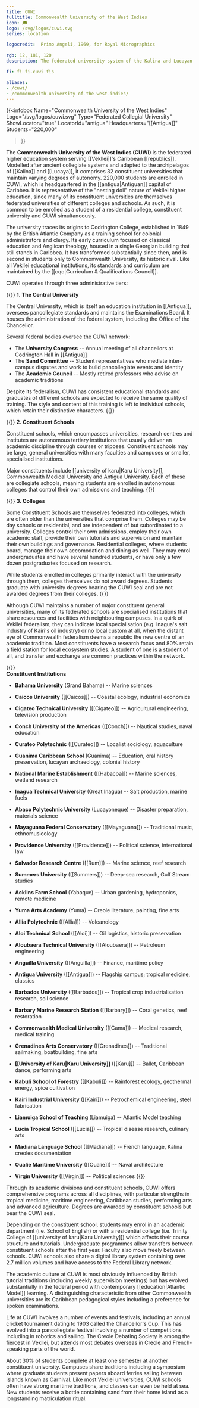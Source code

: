 ```yaml
---
title: CUWI
fulltitle: Commonwealth University of the West Indies  
icon: 🎓  
logo: /svg/logos/cuwi.svg  
series: location

logocredit:  Primo Angeli, 1969, for Royal Micrographics

rgb: 12, 181, 120
description: The federated university system of the Kalina and Lucayan Commonwealths in Vekllei.  

fi: fi fi-cuwi fis

aliases:
- /cuwi/
- /commonwealth-university-of-the-west-indies/
---
```

{{<infobox
	 Name="Commonwealth University of the West Indies"
	 Logo="/svg/logos/cuwi.svg"
	 Type="Federated Collegial University"
	 ShowLocator="true"
	 LocatorId="antigua"
	 Headquarters="[[Antigua]]"
     Students="220,000"
 >}}

The <span class="fi fi-cuwi fis"></span> **Commonwealth University of the West Indies (CUWI)** is the federated higher education system serving [[Vekllei]]'s Caribbean [[republics]]. Modelled after ancient collegiate systems and adapted to the archipelagos of [[Kalina]] and [[Lucaya]], it comprises 32 constituent universities that maintain varying degrees of autonomy. 220,000 students are enrolled in CUWI, which is headquartered in the [[antigua|Antiguan]] capital of Caribbea. It is representative of the "nesting doll" nature of Vekllei higher education, since many of its constituent universities are themselves federated universities of different colleges and schools. As such, it is common to be enrolled as a student of a residential college, constituent university and CUWI simultaneously.

The university traces its origins to Codrington College, established in 1849 by the British Atlantic Company as a training school for colonial administrators and clergy. Its early curriculum focused on classical education and Anglican theology, housed in a single Georgian building that still stands in Caribbea. It has transformed substantially since then, and is second in students only to Commonwealth University, its historic rival. Like all Vekllei educational institutions, its standards and curriculum are maintained by the [[cqc|Curriculum & Qualifications Council]].

CUWI operates through three administrative tiers:  

{{<note>}}
**1. The Central University**

The Central University, which is itself an education institution in [[Antigua]], oversees pancollegiate standards and maintains the Examinations Board. It houses the administration of the federal system, including the Office of the Chancellor.

Several federal bodies oversee the CUWI network:

* The **University Congress** -- Annual meeting of all chancellors at Codrington Hall in [[Antigua]]  
* The **Sand Committee** -- Student representatives who mediate inter-campus disputes and work to build pancollegiate events and identity
* The **Academic Council** -- Mostly retired professors who advise on academic traditions

Despite its federalism, CUWI has consistent educational standards and graduates of different schools are expected to receive the same quality of training. The style and content of this training is left to individual schools, which retain their distinctive characters.
{{</note>}}

{{<note>}}
**2. Constituent Schools**

Constituent schools, which encompasses universities, research centres and institutes are autonomous tertiary institutions that usually deliver an academic discipline through courses or triposes. Constituent schools may be large, general universities with many faculties and campuses or smaller, specialised institutions.

Major constituents include [[university of karu|Karu University]], Commonwealth Medical University and Antigua University. Each of these are collegiate schools, meaning students are enrolled in autonomous colleges that control their own admissions and teaching.
{{</note>}}

{{<note>}}
**3. Colleges**

Some Constituent Schools are themselves federated into colleges, which are often older than the universities that comprise them. Colleges may be day schools or residential, and are independent of but subordinated to a university. Colleges control their own admissions, employ their own academic staff, provide their own tutorials and supervision and maintain their own buildings and governance. Residential colleges, where students board, manage their own accomodation and dining as well. They may enrol undergraduates and have several hundred students, or have only a few dozen postgraduates focused on research.

While students enrolled in colleges primarily interact with the university through them, colleges themselves do not award degrees. Students graduate with university degrees bearing the CUWI seal and are not awarded degrees from their colleges.
{{</note>}}

Although CUWI maintains a number of major constituent general universities, many of its federated schools are specialised institutions that share resources and facilities with neighbouring campuses. In a quirk of Vekllei federalism, they can indicate local specialisation (e.g. Inagua's salt industry of Kairi's oil industry) or no local custom at all, when the distant eye of Commonwealth federalism deems a republic the new centre of an academic tradition. Most constituents have a research focus and 80% retain a field station for local ecosystem studies. A student of one is a student of all, and transfer and exchange are common practices within the network.

{{<note column>}}  
**Constituent Institutions**  

* **Bahama University** (Grand Bahama) -- Marine sciences
* **Caicos University** ([[Caicos]]) -- Coastal ecology, industrial economics
* **Cigateo Technical University** ([[Cigateo]]) -- Agricultural engineering, television production
* **Conch University of the Americas** ([[Conch]]) -- Nautical studies, naval education
* **Curateo Polytechnic** ([[Curateo]]) -- Localist sociology, aquaculture  
* **Guanima Caribbean School** (Guanima) -- Education, oral history preservation, lucayan archaeology, colonial history  
* **National Marine Establishment** ([[Habacoa]]) -- Marine sciences, wetland research
* **Inagua Technical University** (Great Inagua) -- Salt production, marine fuels
* **Abaco Polytechnic University** (Lucayoneque) -- Disaster preparation, materials science
* **Mayaguana Federal Conservatory** ([[Mayaguana]]) -- Traditional music, ethnomusicology  
* **Providence University** ([[Providence]]) -- Political science, international law
* **Salvador Research Centre** ([[Rum]]) -- Marine science, reef research
* **Summers University** ([[Summers]]) -- Deep-sea research, Gulf Stream studies  
* **Acklins Farm School** (Yabaque) -- Urban gardening, hydroponics, remote medicine  
* **Yuma Arts Academy** (Yuma) -- Creole literature, painting, fine arts

* **Allia Polytechnic** ([[Allia]]) -- Volcanology
* **Aloi Technical School** ([[Aloi]]) -- Oil logistics, historic preservation  
* **Aloubaera Technical University** ([[Aloubaera]]) -- Petroleum engineering  
* **Anguilla University** ([[Anguilla]]) -- Finance, maritime policy  
* **Antigua University** ([[Antigua]]) -- Flagship campus; tropical medicine, classics  
* **Barbados University** ([[Barbados]]) -- Tropical crop industrialisation research, soil science  
* **Barbary Marine Research Station** ([[Barbary]]) -- Coral genetics, reef restoration  
* **Commonwealth Medical University** ([[Cama]]) -- Medical research, medical training  
* **Grenadines Arts Conservatory** ([[Grenadines]]) -- Traditional sailmaking, boatbuilding, fine arts  
* **[[University of Karu|Karu University]]** ([[Karu]]) -- Ballet, Caribbean dance, performing arts  
* **Kabuli School of Forestry** ([[Kabuli]]) -- Rainforest ecology, geothermal energy, spice cultivation
* **Kairi Industrial University** ([[Kairi]]) -- Petrochemical engineering, steel fabrication  
* **Liamuiga School of Teaching** (Liamuiga) -- Atlantic Model teaching 
* **Lucia Tropical School** ([[Lucia]]) -- Tropical disease research, culinary arts
* **Madiana Language School** ([[Madiana]]) -- French language, Kalina creoles documentation
* **Oualie Maritime University** ([[Oualie]]) -- Naval architecture
* **Virgin University** ([[Virgin]]) -- Political sciences
{{</note>}}

Through its academic divisions and constituent schools, CUWI offers comprehensive programs across all disciplines, with particular strengths in tropical medicine, maritime engineering, Caribbean studies, performing arts and advanced agriculture. Degrees are awarded by constituent schools but bear the CUWI seal. 

Depending on the constituent school, students may enrol in an academic department (i.e. School of English) or with a residential college (i.e. Trinity College of [[university of karu|Karu University]]) which affects their course structure and tutorials. Undergraduate programmes allow transfers between constituent schools after the first year. Faculty also move freely between schools. CUWI schools also share a digital library system containing over 2.7 million volumes and have access to the Federal Library network.

The academic culture at CUWI is most obviously influenced by British tutorial traditions (including weekly supervision meetings) but has evolved substantially in the federal period with contemporary [[education|Atlantic Model]] learning. A distinguishing characteristic from other Commonwealth universities are its Caribbean pedagogical styles including a preference for spoken examinations.

Life at CUWI involves a number of events and festivals, including an annual cricket tournament dating to 1903 called the Chancellor's Cup. This has evolved into a pancollegiate festival involving a number of competitions, including in robotics and sailing. The Creole Debating Society is among the fiercest in Vekllei, but attends most debates overseas in Creole and French-speaking parts of the world.

About 30% of students complete at least one semester at another constituent university. Campuses share traditions including a symposium where graduate students present papers aboard ferries sailing between islands known as Carnival. Like most Vekllei universities, CUWI schools often have strong maritime traditions, and classes can even be held at sea. New students receive a bottle containing sand from their home island as a longstanding matriculation ritual.